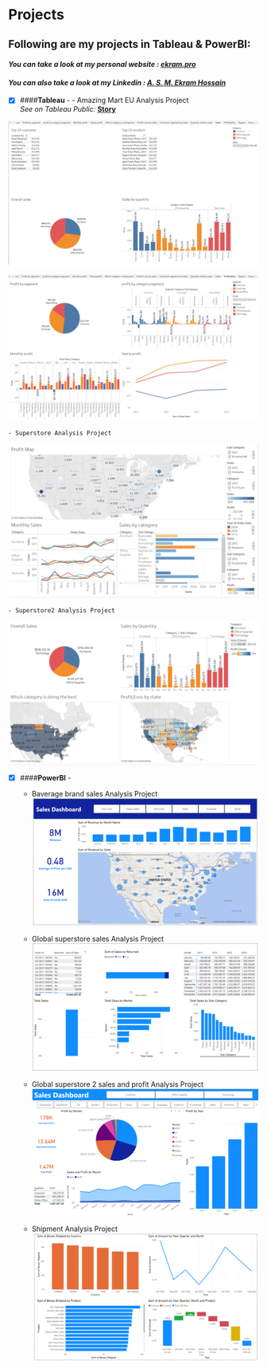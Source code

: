 # Projects
## Following are my projects in Tableau & PowerBI: <br />
#### *You can take a look at my personal website : [ekram.pro](https://ekram.pro/)* <br />
#### *You can also take a look at my Linkedin : [A. S. M. Ekram Hossain](https://www.linkedin.com/in/a-s-m-ekram-hossain-ba837ab7/)* <br />


- [x] ####**Tableau** -
      - Amazing Mart EU Analysis Project <br />
      *See on Tableau Public:* **[Story](https://public.tableau.com/app/profile/m.ekram.hossain/viz/amazin-mart-eu-report/Story1)**<br />

![Amazing Mart EU Dashboard - Sales](tableau/AmazingMart/AmazingMartEuSalesAnalysis.png)

![Amazing Mart EU Dashboard - Profit](tableau/AmazingMart/AmazingMartEuProfitAnalysis.png)


    - Superstore Analysis Project 
![Superstore  Dashboard](tableau/Superstore/profit%20and%20sales%20analysis%20of%20superstore.png)

    - Superstore2 Analysis Project 
![Superstore2 Dashboard](tableau/Superstore%202/Sales%20analysis%20for%20superstoe.png)

- [x] ####**PowerBI** -
    - Baverage brand sales Analysis Project 
![Baverage brand Dashboard - Sales](powerbi/Beverage%20brands/Revenue%20analysis%20of%20some%20beverage%20brand.png)

    - Global superstore sales Analysis Project
![Global superstore Dashboard - Sales](powerbi/Global%20Superstore/Global%20superstore%20sales%20analysis.png)

    - Global superstore 2 sales and profit Analysis Project 
![Global superstore 2 Dashboard - Sales & profit](powerbi/Global%20Superstore%202/Global%20superstore%20profit%20analysis.png)


    - Shipment Analysis Project 
![Shipment Dashboard - Sales](powerbi/Shipment%20report/Shipment%20report%20of%20company.png)
